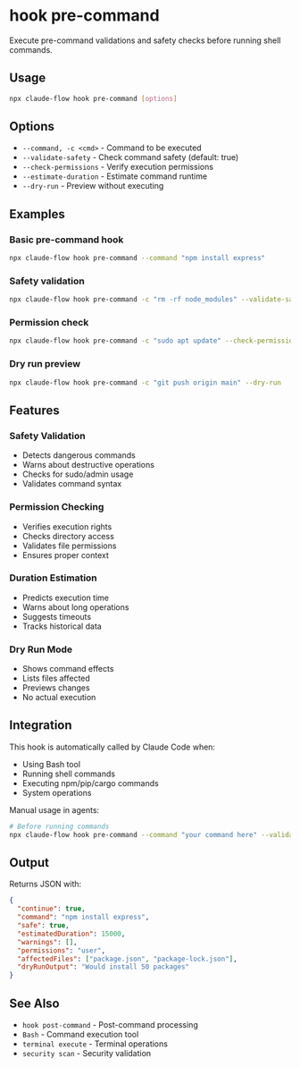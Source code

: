 # hook pre-command

Execute pre-command validations and safety checks before running shell commands.

## Usage

```bash
npx claude-flow hook pre-command [options]
```

## Options

- `--command, -c <cmd>` - Command to be executed
- `--validate-safety` - Check command safety (default: true)
- `--check-permissions` - Verify execution permissions
- `--estimate-duration` - Estimate command runtime
- `--dry-run` - Preview without executing

## Examples

### Basic pre-command hook

```bash
npx claude-flow hook pre-command --command "npm install express"
```

### Safety validation

```bash
npx claude-flow hook pre-command -c "rm -rf node_modules" --validate-safety
```

### Permission check

```bash
npx claude-flow hook pre-command -c "sudo apt update" --check-permissions
```

### Dry run preview

```bash
npx claude-flow hook pre-command -c "git push origin main" --dry-run
```

## Features

### Safety Validation

- Detects dangerous commands
- Warns about destructive operations
- Checks for sudo/admin usage
- Validates command syntax

### Permission Checking

- Verifies execution rights
- Checks directory access
- Validates file permissions
- Ensures proper context

### Duration Estimation

- Predicts execution time
- Warns about long operations
- Suggests timeouts
- Tracks historical data

### Dry Run Mode

- Shows command effects
- Lists files affected
- Previews changes
- No actual execution

## Integration

This hook is automatically called by Claude Code when:

- Using Bash tool
- Running shell commands
- Executing npm/pip/cargo commands
- System operations

Manual usage in agents:

```bash
# Before running commands
npx claude-flow hook pre-command --command "your command here" --validate-safety
```

## Output

Returns JSON with:

```json
{
  "continue": true,
  "command": "npm install express",
  "safe": true,
  "estimatedDuration": 15000,
  "warnings": [],
  "permissions": "user",
  "affectedFiles": ["package.json", "package-lock.json"],
  "dryRunOutput": "Would install 50 packages"
}
```

## See Also

- `hook post-command` - Post-command processing
- `Bash` - Command execution tool
- `terminal execute` - Terminal operations
- `security scan` - Security validation
